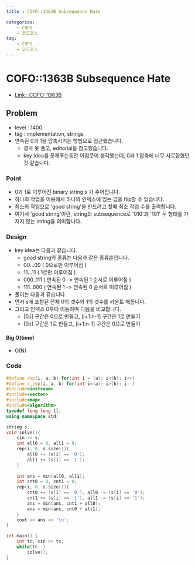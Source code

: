 ```yaml
---
title : COFO::1363B Subsequence Hate

categories:
    - COFO
    - 코드포스
tag:
    - COFO
    - 코드포스
---
```

# COFO::1363B Subsequence Hate
- [Link : COFO::1363B](https://codeforces.com/problemset/problem/1363/B)

## Problem 

- level : 1400
- tag : implementation, strings
- 연속된 0과 1을 압축시키는 방법으로 접근했습니다.
  - 결국 못 풀고, editorial을 참고했습니다.
  - key Idea를 문제푸는동안 어렴풋이 생각했는데, 0과 1 압축에 너무 사로잡혔던 것 같습니다.

### Point
- 0과 1로 이루어진 binary string s 가 주어집니다.
- 하나의 작업을 이용해서 하나의 인덱스에 있는 값을 flip할 수 있습니다.
- 최소의 작업으로 'good string'을 만드려고 할때 최소 작업 수를 출력합니다.
- 여기서 'good string'이란, string의 subsequence로 '010'과 '101' 두 형태를 가지지 않는 string을 의미합니다.

### Design
- key idea는 다음과 같습니다.
  -  good string의 종류는 다음과 같은 종류뿐입니다.
  - 00...00 ( 0으로만 이루어짐 )
  - 11...11 ( 1로만 이루어짐 )
  - 000..111 ( 연속된 0 -> 연속된 1 순서로 이루어짐 )
  - 111..000 ( 연속된 1 -> 연속된 0 순서로 이루어짐 )
- 풀이는 다음과 같습니다.
- 먼저 s에 포함된 전체 0의 갯수와 1의 갯수를 카운트 해둡니다.
- 그리고 인덱스 0부터 이동하며 다음을 비교합니다.
  - [0:i] 구간은 0으로 만들고, [i+1:n-1] 구간은 1로 만들기
  - [0:i] 구간은 1로 만들고,   [i+1:n-1] 구간은 0으로 만들기

#### Big O(time)
- O(N)

### Code

```cpp
#define rep(i, a, b) for(int i = (a); i<(b); i++)
#define r_rep(i, a, b) for(int i=(a); i>(b); i--)
#include<iostream>
#include<vector>
#include<map>
#include<algorithm>
typedef long long ll;
using namespace std;

string s;
void solve(){
    cin >> s;
    int all0 = 0, all1 = 0;
    rep(i, 0, s.size()){
        all0 += (s[i] == '0');
        all1 += (s[i] == '1');
    }
    
    int ans = min(all0, all1);
    int cnt0 = 0, cnt1 = 0;
    rep(i, 0, s.size()){
        cnt0 += (s[i] == '0'), all0 -= (s[i] == '0');
        cnt1 += (s[i] == '1'), all1 -= (s[i] == '1');
        ans = min(ans, cnt1 + all0);
        ans = min(ans, cnt0 + all1);
    }
    cout << ans << '\n';
}

int main() {
    int tc; cin >> tc;
    while(tc--)
        solve();
}
```
